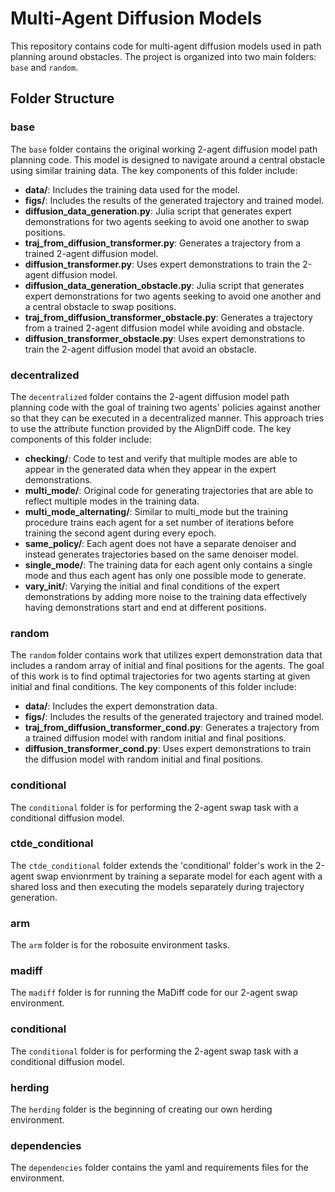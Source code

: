 # Multi-Agent Diffusion Models

This repository contains code for multi-agent diffusion models used in path planning around obstacles. The project is organized into two main folders: `base` and `random`.

## Folder Structure

### base
The `base` folder contains the original working 2-agent diffusion model path planning code. This model is designed to navigate around a central obstacle using similar training data. The key components of this folder include:

- **data/**: Includes the training data used for the model.
- **figs/**: Includes the results of the generated trajectory and trained model.
- **diffusion_data_generation.py**: Julia script that generates expert demonstrations for two agents seeking to avoid one another to swap positions.
- **traj_from_diffusion_transformer.py**: Generates a trajectory from a trained 2-agent diffusion model.
- **diffusion_transformer.py**: Uses expert demonstrations to train the 2-agent diffusion model.
- **diffusion_data_generation_obstacle.py**: Julia script that generates expert demonstrations for two agents seeking to avoid one another and a central obstacle to swap positions.
- **traj_from_diffusion_transformer_obstacle.py**: Generates a trajectory from a trained 2-agent diffusion model while avoiding and obstacle.
- **diffusion_transformer_obstacle.py**: Uses expert demonstrations to train the 2-agent diffusion model that avoid an obstacle.


### decentralized
The `decentralized` folder contains the 2-agent diffusion model path planning code with the goal of training two agents' policies against another so that they can be executed in a decentralized manner. This approach tries to use the attribute function provided by the AlignDiff code. The key components of this folder include:

- **checking/**: Code to test and verify that multiple modes are able to appear in the generated data when they appear in the expert demonstrations.
- **multi_mode/**: Original code for generating trajectories that are able to reflect multiple modes in the training data.
- **multi_mode_alternating/**: Similar to multi_mode but the training procedure trains each agent for a set number of iterations before training the second agent during every epoch.
- **same_policy/**: Each agent does not have a separate denoiser and instead generates trajectories based on the same denoiser model.
- **single_mode/**: The training data for each agent only contains a single mode and thus each agent has only one possible mode to generate.
- **vary_init/**: Varying the initial and final conditions of the expert demonstrations by adding more noise to the training data effectively having demonstrations start and end at different positions.

### random
The `random` folder contains work that utilizes expert demonstration data that includes a random array of initial and final positions for the agents. The goal of this work is to find optimal trajectories for two agents starting at given initial and final conditions. The key components of this folder include:

- **data/**: Includes the expert demonstration data.
- **figs/**: Includes the results of the generated trajectory and trained model.
- **traj_from_diffusion_transformer_cond.py**: Generates a trajectory from a trained diffusion model with random initial and final positions.
- **diffusion_transformer_cond.py**: Uses expert demonstrations to train the diffusion model with random initial and final positions.

### conditional
The `conditional` folder is for performing the 2-agent swap task with a conditional diffusion model.

### ctde_conditional
The `ctde_conditional` folder extends the 'conditional' folder's work in the 2-agent swap envionrment by training a separate model for each agent with a shared loss and then executing the models separately during trajectory generation.

### arm
The `arm` folder is for the robosuite environment tasks.

### madiff
The `madiff` folder is for running the MaDiff code for our 2-agent swap environment.

### conditional
The `conditional` folder is for performing the 2-agent swap task with a conditional diffusion model.

### herding
The `herding` folder is the beginning of creating our own herding environment.

### dependencies
The `dependencies` folder contains the yaml and requirements files for the environment.
